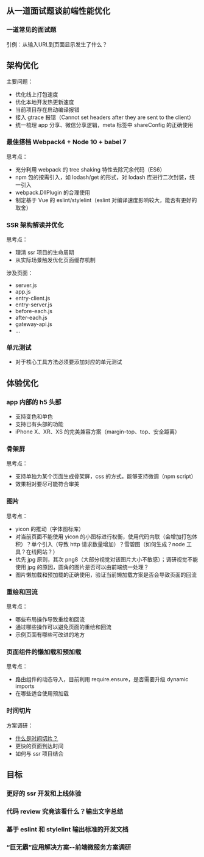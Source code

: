 ## 从一道面试题谈前端性能优化

### 一道常见的面试题

引例：从输入URL到页面显示发生了什么？

## 架构优化

主要问题：

* 优化线上打包速度
* 优化本地开发热更新速度
* 当前项目存在启动编译报错
* 接入 gtrace 报错（Cannot set headers after they are sent to the client）
* 统一梳理 app 分享、微信分享逻辑，meta 标签中 shareConfig 的正确使用

### 最佳搭档 Webpack4 + Node 10 + babel 7

思考点：

* 充分利用 webpack 的 tree shaking 特性去除冗余代码（ES6）
* npm 包的按需引入，如 lodash/get 的形式，对 lodash 库进行二次封装，统一引入
* webpack.DllPlugin 的合理使用
* 制定基于 Vue 的 eslint/stylelint（eslint 对编译速度影响较大，能否有更好的取舍）

### SSR 架构解读并优化

思考点：

* 理清 ssr 项目的生命周期
* 从实际场景触发优化页面缓存机制

涉及页面：

* server.js
* app.js
* entry-client.js
* entry-server.js
* before-each.js
* after-each.js
* gateway-api.js
* ...

### 单元测试

* 对于核心工具方法必须要添加对应的单元测试

## 体验优化

### app 内部的 h5 头部

* 支持变色和单色
* 支持已有头部的功能
* iPhone X、XR、XS 的完美兼容方案（margin-top、top、安全距离）

### 骨架屏

思考点：

* 支持单独为某个页面生成骨架屏，css 的方式，能够支持微调（npm script）
* 效果相对要尽可能符合审美

### 图片

思考点：

* yicon 的推动（字体图标库）
* 对当前页面不能使用 yicon 的小图标进行权衡，使用代码内联（会增加打包体积）？单个引入（导致 http 请求数量增加）？雪碧图（如何生成？node 工具？在线网站？）
* 优先 jpg 原则，其次 png8（大部分视觉对该图片大小不敏感）；调研视觉不能使用 jpg 的原因，圆角的图片是否可以由前端统一处理？
* 图片懒加载和预加载的正确使用，验证当前懒加载方案是否会导致页面的回流

### 重绘和回流

思考点：

* 哪些布局操作导致重绘和回流
* 通过哪些操作可以避免页面的重绘和回流
* 示例页面有哪些可改进的地方

### 页面组件的懒加载和预加载

思考点：

* 路由组件的动态导入，目前利用 require.ensure，是否需要升级 dynamic imports
* 在哪些适合使用预加载

### 时间切片

方案调研：

* [什么是时间切片？](https://juejin.im/post/5d37ce6f6fb9a07efd474d78)
* 更快的页面到达时间
* 如何与 ssr 项目结合

## 目标

### 更好的 ssr 开发和上线体验
### 代码 review 究竟该看什么？输出文字总结
### 基于 eslint 和 stylelint 输出标准的开发文档
### “巨无霸”应用解决方案--前端微服务方案调研

